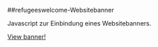 ##refugeeswelcome-Websitebanner

Javascript zur Einbindung eines Websitebanners.

<a href="http://refugeeswelcome.github.io/banner/">View banner!</a>
